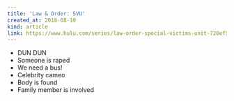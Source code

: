 ```yaml
---
title: 'Law & Order: SVU'
created_at: 2018-08-10
kind: article
link: https://www.hulu.com/series/law-order-special-victims-unit-720ef5c1-fc77-4924-98c5-491455a06895
---
```

- DUN DUN
- Someone is raped
- We need a bus!
- Celebrity cameo
- Body is found
- Family member is involved
